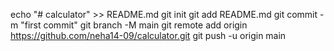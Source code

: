 echo "# calculator" >> README.md
git init
git add README.md
git commit -m "first commit"
git branch -M main
git remote add origin https://github.com/neha14-09/calculator.git
git push -u origin main
